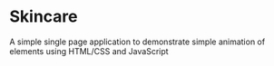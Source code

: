 # Skincare
 A simple single page application to demonstrate simple animation of elements using HTML/CSS and JavaScript

